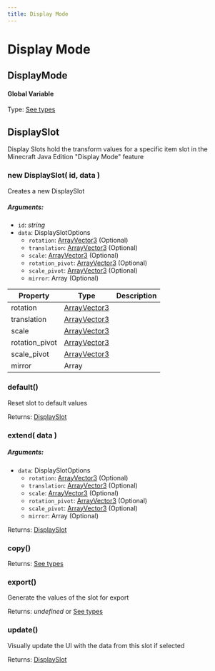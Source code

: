 ```yaml
---
title: Display Mode
---
```


# Display Mode
## DisplayMode
#### Global Variable

Type: [See types](https://github.com/JannisX11/blockbench-types/blob/4306e32/types/display_mode.d.ts#L2)

<reference path="./blockbench.d.ts"/>


## DisplaySlot
Display Slots hold the transform values for a specific item slot in the Minecraft Java Edition "Display Mode" feature

### new DisplaySlot( id, data )
Creates a new DisplaySlot

##### Arguments:
* `id`: *string*
* `data`: DisplaySlotOptions
	* `rotation`: [ArrayVector3](https://github.com/JannisX11/blockbench-types/blob/4306e32/types/outliner.d.ts#L3) (Optional)
	* `translation`: [ArrayVector3](https://github.com/JannisX11/blockbench-types/blob/4306e32/types/outliner.d.ts#L3) (Optional)
	* `scale`: [ArrayVector3](https://github.com/JannisX11/blockbench-types/blob/4306e32/types/outliner.d.ts#L3) (Optional)
	* `rotation_pivot`: [ArrayVector3](https://github.com/JannisX11/blockbench-types/blob/4306e32/types/outliner.d.ts#L3) (Optional)
	* `scale_pivot`: [ArrayVector3](https://github.com/JannisX11/blockbench-types/blob/4306e32/types/outliner.d.ts#L3) (Optional)
	* `mirror`: Array (Optional)


| Property | Type | Description |
| -------- | ---- | ----------- |
| rotation | [ArrayVector3](https://github.com/JannisX11/blockbench-types/blob/4306e32/types/outliner.d.ts#L3) |  |
| translation | [ArrayVector3](https://github.com/JannisX11/blockbench-types/blob/4306e32/types/outliner.d.ts#L3) |  |
| scale | [ArrayVector3](https://github.com/JannisX11/blockbench-types/blob/4306e32/types/outliner.d.ts#L3) |  |
| rotation_pivot | [ArrayVector3](https://github.com/JannisX11/blockbench-types/blob/4306e32/types/outliner.d.ts#L3) |  |
| scale_pivot | [ArrayVector3](https://github.com/JannisX11/blockbench-types/blob/4306e32/types/outliner.d.ts#L3) |  |
| mirror | Array |  |

### default()
Reset slot to default values


Returns: [DisplaySlot](display_mode#displayslot)

### extend( data )
##### Arguments:
* `data`: DisplaySlotOptions
	* `rotation`: [ArrayVector3](https://github.com/JannisX11/blockbench-types/blob/4306e32/types/outliner.d.ts#L3) (Optional)
	* `translation`: [ArrayVector3](https://github.com/JannisX11/blockbench-types/blob/4306e32/types/outliner.d.ts#L3) (Optional)
	* `scale`: [ArrayVector3](https://github.com/JannisX11/blockbench-types/blob/4306e32/types/outliner.d.ts#L3) (Optional)
	* `rotation_pivot`: [ArrayVector3](https://github.com/JannisX11/blockbench-types/blob/4306e32/types/outliner.d.ts#L3) (Optional)
	* `scale_pivot`: [ArrayVector3](https://github.com/JannisX11/blockbench-types/blob/4306e32/types/outliner.d.ts#L3) (Optional)
	* `mirror`: Array (Optional)

Returns: [DisplaySlot](display_mode#displayslot)

### copy()

Returns: [See types](https://github.com/JannisX11/blockbench-types/blob/4306e32/types/display_mode.d.ts#L31)

### export()
Generate the values of the slot for export


Returns: *undefined* or [See types](https://github.com/JannisX11/blockbench-types/blob/4306e32/types/display_mode.d.ts#L43)

### update()
Visually update the UI with the data from this slot if selected


Returns: [DisplaySlot](display_mode#displayslot)

